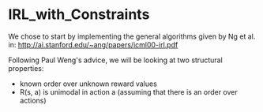 # IRL_with_Constraints

We chose to start by implementing the general algorithms given by Ng et al. in: http://ai.stanford.edu/~ang/papers/icml00-irl.pdf

Following Paul Weng's advice, we will be looking at two structural properties:
 - known order over unknown reward values
 - R(s, a) is unimodal in action a (assuming that there is an order over actions)